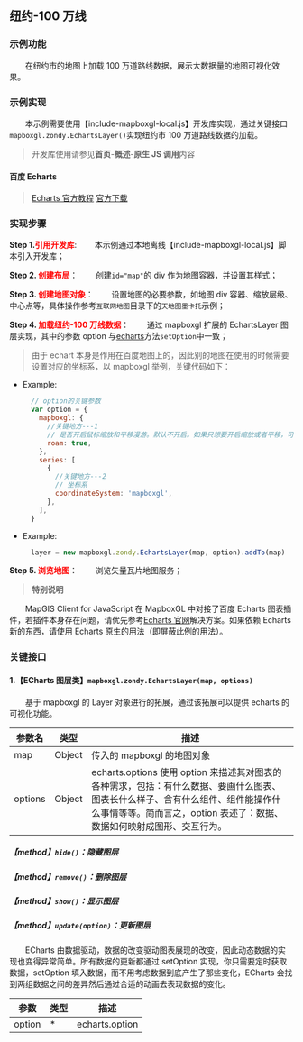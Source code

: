 ## 纽约-100 万线

### 示例功能

&ensp;&ensp;&ensp;&ensp;在纽约市的地图上加载 100 万道路线数据，展示大数据量的地图可视化效果。

### 示例实现

&ensp;&ensp;&ensp;&ensp;本示例需要使用【include-mapboxgl-local.js】开发库实现，通过关键接口`mapboxgl.zondy.EchartsLayer()`实现纽约市 100 万道路线数据的加载。

> 开发库使用请参见**首页**-**概述**-**原生 JS 调用**内容

#### 百度 Echarts

> <a target="_blank" href="http://echarts.baidu.com/api.html#echarts">Echarts 官方教程</a> <a href="http://echarts.baidu.com/download.html" target="_blank">官方下载</a>

### 实现步骤

**Step 1.<font color=red>引用开发库</font>**:
&ensp;&ensp;&ensp;&ensp;本示例通过本地离线【include-mapboxgl-local.js】脚本引入开发库；

**Step 2. <font color=red>创建布局</font>**：
&ensp;&ensp;&ensp;&ensp;创建`id="map"`的 div 作为地图容器，并设置其样式；

**Step 3. <font color=red>创建地图对象</font>**：
&ensp;&ensp;&ensp;&ensp;设置地图的必要参数，如地图 div 容器、缩放层级、中心点等，具体操作参考`互联网地图`目录下的`天地图墨卡托`示例；

**Step 4. <font color=red>加载纽约-100 万线数据</font>**：
&ensp;&ensp;&ensp;&ensp;通过 mapboxgl 扩展的 EchartsLayer 图层实现，其中的参数 option 与<a target="_blank" href="http://echarts.baidu.com/api.html#echarts">echarts</a>方法`setOption`中一致；

> 由于 echart 本身是作用在百度地图上的，因此别的地图在使用的时候需要设置对应的坐标系，以 mapboxgl 举例，关键代码如下：

- Example:
  ```javascript
    // option的关键参数
    var option = {
      mapboxgl: {
        //关键地方---1
        // 是否开启鼠标缩放和平移漫游。默认不开启。如果只想要开启缩放或者平移，可以设置成 'scale' 或者 'move'。设置成 true 为都开启
        roam: true,
      },
      series: [
        {
          //关键地方---2
          // 坐标系
          coordinateSystem: 'mapboxgl',
        },
      ],
    }
  ```
- Example:
  ```javascript
    layer = new mapboxgl.zondy.EchartsLayer(map, option).addTo(map)
  ```

**Step 5. <font color=red> 浏览地图</font>**：
&ensp;&ensp;&ensp;&ensp;浏览矢量瓦片地图服务；

> **特别说明**

&ensp;&ensp;&ensp;&ensp;MapGIS Client for JavaScript 在 MapboxGL 中对接了百度 Echarts 图表插件，若插件本身存在问题，请优先参考<a target="_blank" href="http://echarts.baidu.com/api.html#echarts">Echarts 官网</a>解决方案。如果依赖 Echarts 新的东西，请使用 Echarts 原生的用法（即屏蔽此例的用法）。

### 关键接口

#### 1.【ECharts 图层类】`mapboxgl.zondy.EchartsLayer(map, options)`

&ensp;&ensp;&ensp;&ensp;基于 mapboxgl 的 Layer 对象进行的拓展，通过该拓展可以提供 echarts 的可视化功能。

| 参数名  | 类型   | 描述                                                                                                                                                                                                      |
| ------- | ------ | --------------------------------------------------------------------------------------------------------------------------------------------------------------------------------------------------------- |
| map     | Object | 传入的 mapboxgl 的地图对象                                                                                                                                                                                |
| options | Object | echarts.options 使用 option 来描述其对图表的各种需求，包括：有什么数据、要画什么图表、图表长什么样子、含有什么组件、组件能操作什么事情等等。简而言之，option 表述了：数据、数据如何映射成图形、交互行为。 |

##### 【method】`hide()`：隐藏图层

##### 【method】`remove()`：删除图层

##### 【method】`show()`：显示图层

##### 【method】`update(option)`：更新图层

&ensp;&ensp;&ensp;&ensp;ECharts 由数据驱动，数据的改变驱动图表展现的改变，因此动态数据的实现也变得异常简单。所有数据的更新都通过 setOption 实现，你只需要定时获取数据，setOption 填入数据，而不用考虑数据到底产生了那些变化，ECharts 会找到两组数据之间的差异然后通过合适的动画去表现数据的变化。

| 参数   | 类型 | 描述           |
| ------ | ---- | -------------- |
| option | \*   | echarts.option |
